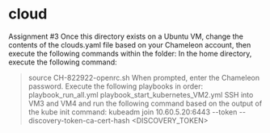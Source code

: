 # cloud
Assignment #3
Once this directory exists on a Ubuntu VM, change the contents of the
clouds.yaml file based on your Chameleon account, then execute the following
commands within the folder:
In the home directory, execute the following command:
> source CH-822922-openrc.sh
When prompted, enter the Chameleon password.
Execute the following playbooks in order:
playbook_run_all.yml
playbook_start_kubernetes_VM2.yml
SSH into VM3 and VM4 and run the following command based on the output of the
kube init command:
> kubeadm join 10.60.5.20:6443 --token <TOKEN> --discovery-token-ca-cert-hash <DISCOVERY_TOKEN>
